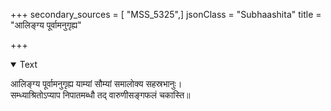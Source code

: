 +++
secondary_sources = [ "MSS_5325",]
jsonClass = "Subhaashita"
title = "आलिङ्ग्य पूर्वामनुगृह्य"

+++

<details open><summary>Text</summary>

आलिङ्ग्य पूर्वामनुगृह्य याम्यां सौम्यां समालोक्य सहस्रभानुः।  
सम्ध्याश्रितोऽप्याप निपातमब्धौ तद् वारुणीसङ्गफलं चकास्ति॥
</details>
